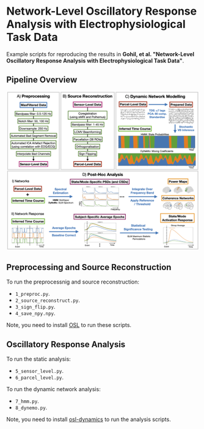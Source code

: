 # Network-Level Oscillatory Response Analysis with Electrophysiological Task Data

Example scripts for reproducing the results in **Gohil, et al. "Network-Level Oscillatory Response Analysis with Electrophysiological Task Data"**.

## Pipeline Overview

![Overview](images/sfig1.png)

## Preprocessing and Source Reconstruction

To run the preprocessnig and source reconstruction:

- `1_preproc.py`.
- `2_source_reconstruct.py`.
- `3_sign_flip.py`.
- `4_save_npy.npy`.

Note, you need to install [OSL](https://github.com/OHBA-analysis/osl) to run these scripts.

## Oscillatory Response Analysis

To run the static analysis:

- `5_sensor_level.py`.
- `6_parcel_level.py`.

To run the dynamic network analysis:

- `7_hmm.py`.
- `8_dynemo.py`.

Note, you need to install [osl-dynamics](https://github.com/OHBA-analysis/osl-dynamics) to run the analysis scripts.
